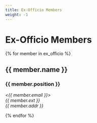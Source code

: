 ```yaml
---
title: Ex-Officio Members
weight: -1
---
```


# Ex-Officio Members

<div class="people">

{% for member in ex_officio %}
<section>
<main>

## {{ member.name }}
### {{ member.position }}

<address>

<{{ member.email }}><br>
{{ member.ext }}<br>
{{ member.addr }}

</address>

</main>
</section>
{% endfor %}

</div>
